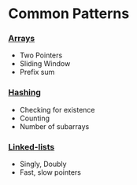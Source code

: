 # Common Patterns

### [Arrays](arrays.md)
- Two Pointers 
- Sliding Window
- Prefix sum

### [Hashing](hashing.md)
- Checking for existence
- Counting
- Number of subarrays

### [Linked-lists](linked_lists.md)
- Singly, Doubly
- Fast, slow pointers